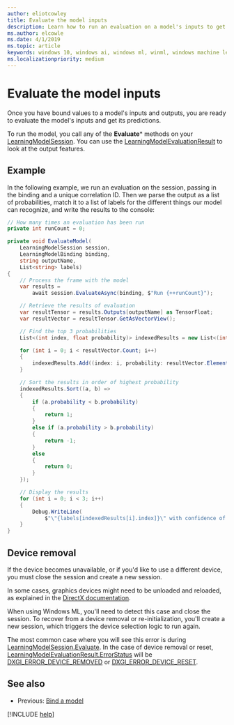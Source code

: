 ```yaml
---
author: eliotcowley
title: Evaluate the model inputs
description: Learn how to run an evaluation on a model's inputs to get predictions.
ms.author: elcowle
ms.date: 4/1/2019
ms.topic: article
keywords: windows 10, windows ai, windows ml, winml, windows machine learning
ms.localizationpriority: medium
---
```


# Evaluate the model inputs

Once you have bound values to a model's inputs and outputs, you are ready to evaluate the model's inputs and get its predictions.

To run the model, you call any of the **Evaluate*** methods on your [LearningModelSession](https://docs.microsoft.com/uwp/api/windows.ai.machinelearning.learningmodelsession). You can use the [LearningModelEvaluationResult](https://docs.microsoft.com/uwp/api/windows.ai.machinelearning.learningmodelevaluationresult) to look at the output features.

## Example

In the following example, we run an evaluation on the session, passing in the binding and a unique correlation ID. Then we parse the output as a list of probabilities, match it to a list of labels for the different things our model can recognize, and write the results to the console:

```cs
// How many times an evaluation has been run
private int runCount = 0;

private void EvaluateModel(
    LearningModelSession session, 
    LearningModelBinding binding,
    string outputName,
    List<string> labels)
{
    // Process the frame with the model
    var results = 
        await session.EvaluateAsync(binding, $"Run {++runCount}");

    // Retrieve the results of evaluation
    var resultTensor = results.Outputs[outputName] as TensorFloat;
    var resultVector = resultTensor.GetAsVectorView();

    // Find the top 3 probabilities
    List<(int index, float probability)> indexedResults = new List<(int, float)>();

    for (int i = 0; i < resultVector.Count; i++)
    {
        indexedResults.Add((index: i, probability: resultVector.ElementAt(i)));
    }

    // Sort the results in order of highest probability
    indexedResults.Sort((a, b) =>
    {
        if (a.probability < b.probability)
        {
            return 1;
        }
        else if (a.probability > b.probability)
        {
            return -1;
        }
        else
        {
            return 0;
        }
    });

    // Display the results
    for (int i = 0; i < 3; i++)
    {
        Debug.WriteLine(
            $"\"{labels[indexedResults[i].index]}\" with confidence of {indexedResults[i].probability}");
    }
}
```

## Device removal

If the device becomes unavailable, or if you'd like to use a different device, you must close the session and create a new session.

In some cases, graphics devices might need to be unloaded and reloaded, as explained in the [DirectX documentation](https://docs.microsoft.com/windows/uwp/gaming/handling-device-lost-scenarios).

When using Windows ML, you'll need to detect this case and close the session. To recover from a device removal or re-initialization, you'll create a new session, which triggers the device selection logic to run again.

The most common case where you will see this error is during [LearningModelSession.Evaluate](https://docs.microsoft.com/uwp/api/windows.ai.machinelearning.learningmodelsession.evaluate). In the case of device removal or reset, [LearningModelEvaluationResult.ErrorStatus](https://docs.microsoft.com/uwp/api/windows.ai.machinelearning.learningmodelevaluationresult.errorstatus) will be [DXGI_ERROR_DEVICE_REMOVED](https://docs.microsoft.com/windows/desktop/direct3ddxgi/dxgi-error) or [DXGI_ERROR_DEVICE_RESET](https://docs.microsoft.com/windows/desktop/direct3ddxgi/dxgi-error).

## See also

* Previous: [Bind a model](bind-a-model.md)

[!INCLUDE [help](../includes/get-help.md)]
